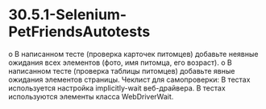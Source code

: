# 30.5.1-Selenium-PetFriendsAutotests
o	В написанном тесте (проверка карточек питомцев) добавьте неявные ожидания всех элементов (фото, имя питомца, его возраст).
o	В написанном тесте (проверка таблицы питомцев) добавьте явные ожидания элементов страницы.
Чеклист для самопроверки:
  В тестах используется настройка implicitly-wait веб-драйвера.
  В тестах используются элементы класса WebDriverWait.
